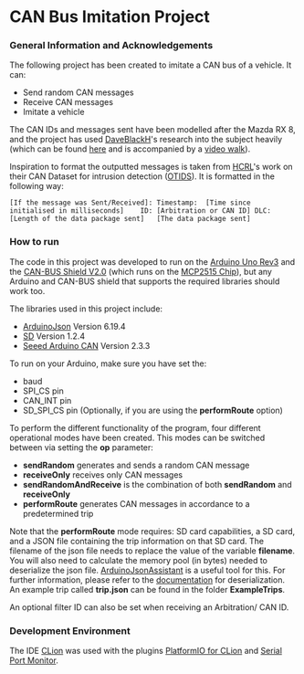 # CAN Bus Imitation Project

### General Information and Acknowledgements

The following project has been created to imitate a CAN bus of a vehicle. It can:

- Send random CAN messages
- Receive CAN messages
- Imitate a vehicle

The CAN IDs and messages sent have been modelled after the Mazda RX 8, and the project has used [DaveBlackH](https://github.com/DaveBlackH/)'s research into the subject heavily (which can be found [here](https://github.com/DaveBlackH/MazdaRX8Arduino) and is accompanied by a [video walk](https://www.youtube.com/watch?v=HM5zCeXdATo)).

Inspiration to format the outputted messages is taken from [HCRL](https://ocslab.hksecurity.net/welcome)'s work on their CAN Dataset for intrusion detection ([OTIDS](https://ocslab.hksecurity.net/Dataset/CAN-intrusion-dataset)). It is formatted in the following way:
```
[If the message was Sent/Received]: Timestamp:  [Time since initialised in milliseconds]    ID: [Arbitration or CAN ID] DLC:    [Length of the data package sent]   [The data package sent]
```

### How to run

The code in this project was developed to run on the [Arduino Uno Rev3](https://store.arduino.cc/products/arduino-uno-rev3) and the [CAN-BUS Shield V2.0](https://wiki.dfrobot.com/CAN-BUS_Shield_V2__SKU__DFR0370_) (which runs on the [MCP2515 Chip](https://ww1.microchip.com/downloads/en/DeviceDoc/MCP2515-Stand-Alone-CAN-Controller-with-SPI-20001801J.pdf)), but any Arduino and CAN-BUS shield that supports the required libraries should work too.

The libraries used in this project include:

- [ArduinoJson](https://arduinojson.org/) Version 6.19.4
- [SD](https://www.arduino.cc/reference/en/libraries/sd/) Version 1.2.4
- [Seeed Arduino CAN](https://github.com/Seeed-Studio/Seeed_Arduino_CAN) Version 2.3.3

To run on your Arduino, make sure you have set the:

- baud
- SPI_CS pin
- CAN_INT pin
- SD_SPI_CS pin (Optionally, if you are using the **performRoute** option)

To perform the different functionality of the program, four different operational modes have been created. This modes can be switched between via setting the **op** parameter:

- **sendRandom** generates and sends a random CAN message
- **receiveOnly** receives only CAN messages
- **sendRandomAndReceive** is the combination of both **sendRandom** and **receiveOnly**
- **performRoute** generates CAN messages in accordance to a predetermined trip

Note that the **performRoute** mode requires: SD card capabilities, a SD card, and a JSON file containing the trip information on that SD card. The filename of the json file needs to replace the value of the variable **filename**. You will also need to calculate the memory pool (in bytes) needed to deserialize the json file. [ArduinoJsonAssistant](https://arduinojson.org/v6/assistant) is a useful tool for this. For further information, please refer to the [documentation](https://arduinojson.org/v6/doc/deserialization/) for deserialization. An example trip called **trip.json** can be found in the folder **ExampleTrips**.

An optional filter ID can also be set when receiving an Arbitration/ CAN ID.

### Development Environment
The IDE [CLion](https://www.jetbrains.com/clion/) was used with the plugins [PlatformIO for CLion](https://plugins.jetbrains.com/plugin/13922-platformio-for-clion) and [Serial Port Monitor](https://plugins.jetbrains.com/plugin/8031-serial-port-monitor).
